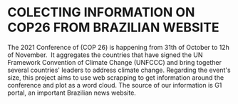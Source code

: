# COLECTING INFORMATION ON COP26 FROM BRAZILIAN WEBSITE

The 2021 Conference of (COP 26) is happening from 31th of October to 12h of November. 
It aggregates the countries that have signed the UN Framework Convention of Climate Change (UNFCCC) and bring together several countries' leaders to address climate change.
Regarding the event's size, this project aims to use web scrapping to get information around the conference and plot as a word cloud.
The source of our information is G1 portal, an important Brazilian news website.
